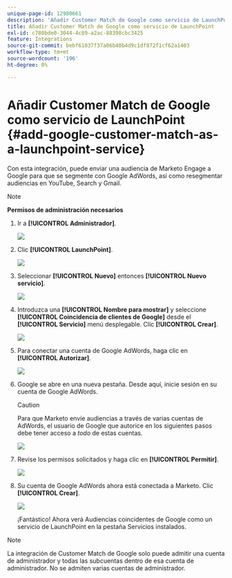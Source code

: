 ```yaml
---
unique-page-id: 12980661
description: 'Añadir Customer Match de Google como servicio de LaunchPoint: Documentos de Marketo: documentación del producto'
title: Añadir Customer Match de Google como servicio de LaunchPoint
exl-id: c780bde0-3044-4c89-a2ac-88398cbc3425
feature: Integrations
source-git-commit: bebf61037f37a06b40b4d9c1df872f1cf62a1403
workflow-type: tm+mt
source-wordcount: '196'
ht-degree: 0%

---
```


# Añadir Customer Match de Google como servicio de LaunchPoint {#add-google-customer-match-as-a-launchpoint-service}

Con esta integración, puede enviar una audiencia de Marketo Engage a Google para que se segmente con Google AdWords, así como resegmentar audiencias en YouTube, Search y Gmail.

>[!NOTE]
>
>**Permisos de administración necesarios**

1. Ir a **[!UICONTROL Administrador]**.

   ![](assets/admin.png)

1. Clic **[!UICONTROL LaunchPoint]**.

   ![](assets/image2014-12-5-14-3a35-3a27.png)

1. Seleccionar **[!UICONTROL Nuevo]** entonces **[!UICONTROL Nuevo servicio]**.

   ![](assets/image2014-12-5-14-3a37-3a33.png)

1. Introduzca una **[!UICONTROL Nombre para mostrar]** y seleccione **[!UICONTROL Coincidencia de clientes de Google]** desde el **[!UICONTROL Servicio]** menú desplegable. Clic **[!UICONTROL Crear]**.

   ![](assets/chooseservice.png)

1. Para conectar una cuenta de Google AdWords, haga clic en **[!UICONTROL Autorizar]**.

   ![](assets/authorizeaccount-1.png)

1. Google se abre en una nueva pestaña. Desde aquí, inicie sesión en su cuenta de Google AdWords.

   >[!CAUTION]
   >
   >Para que Marketo envíe audiencias a través de varias cuentas de AdWords, el usuario de Google que autorice en los siguientes pasos debe tener acceso a _todo_ de estas cuentas.

   ![](assets/chooseaccount.png)

1. Revise los permisos solicitados y haga clic en **[!UICONTROL Permitir]**.

   ![](assets/reviewpermissions.png)

1. Su cuenta de Google AdWords ahora está conectada a Marketo. Clic **[!UICONTROL Crear]**.

   ![](assets/authorizesuccess.png)

   ¡Fantástico! Ahora verá Audiencias coincidentes de Google como un servicio de LaunchPoint en la pestaña Servicios instalados.

>[!NOTE]
>
>La integración de Customer Match de Google solo puede admitir una cuenta de administrador y todas las subcuentas dentro de esa cuenta de administrador. No se admiten varias cuentas de administrador.
